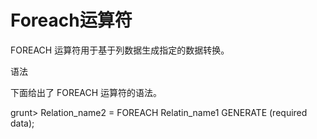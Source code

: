 # Foreach运算符

FOREACH 运算符用于基于列数据生成指定的数据转换。

语法



下面给出了 FOREACH 运算符的语法。

grunt&gt; Relation\_name2 = FOREACH Relatin\_name1 GENERATE \(required data\);



